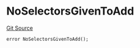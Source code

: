 # NoSelectorsGivenToAdd
[Git Source](https://github.com/thrackle-io/forte-rules-engine/blob/c68a304eba8615cfb7f60cfb23fe792f1083c190/src/protocol/economic/ruleProcessor/RuleProcessorDiamondLib.sol)


```solidity
error NoSelectorsGivenToAdd();
```

